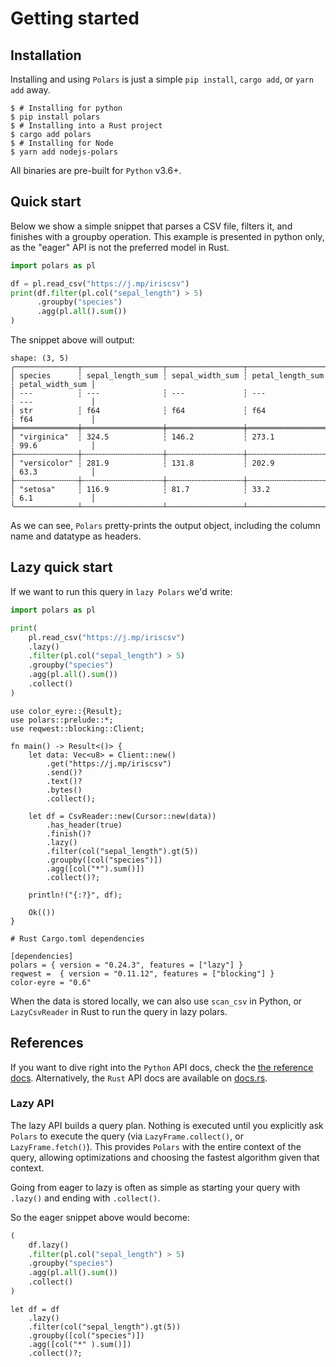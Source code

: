 # Getting started

## Installation

Installing and using `Polars` is just a simple `pip install`, `cargo add`, or `yarn add` away.

```shell
$ # Installing for python
$ pip install polars
$ # Installing into a Rust project
$ cargo add polars
$ # Installing for Node
$ yarn add nodejs-polars
```

All binaries are pre-built for `Python` v3.6+.

## Quick start

Below we show a simple snippet that parses a CSV file, filters it, and finishes with a
groupby operation.  This example is presented in python only, as the "eager" API is not the preferred model in Rust.

```python
import polars as pl

df = pl.read_csv("https://j.mp/iriscsv")
print(df.filter(pl.col("sepal_length") > 5)
      .groupby("species")
      .agg(pl.all().sum())
)
```

The snippet above will output:

```text
shape: (3, 5)
╭──────────────┬──────────────────┬─────────────────┬──────────────────┬─────────────────╮
│ species      ┆ sepal_length_sum ┆ sepal_width_sum ┆ petal_length_sum ┆ petal_width_sum │
│ ---          ┆ ---              ┆ ---             ┆ ---              ┆ ---             │
│ str          ┆ f64              ┆ f64             ┆ f64              ┆ f64             │
╞══════════════╪══════════════════╪═════════════════╪══════════════════╪═════════════════╡
│ "virginica"  ┆ 324.5            ┆ 146.2           ┆ 273.1            ┆ 99.6            │
├╌╌╌╌╌╌╌╌╌╌╌╌╌╌┼╌╌╌╌╌╌╌╌╌╌╌╌╌╌╌╌╌╌┼╌╌╌╌╌╌╌╌╌╌╌╌╌╌╌╌╌┼╌╌╌╌╌╌╌╌╌╌╌╌╌╌╌╌╌╌┼╌╌╌╌╌╌╌╌╌╌╌╌╌╌╌╌╌┤
│ "versicolor" ┆ 281.9            ┆ 131.8           ┆ 202.9            ┆ 63.3            │
├╌╌╌╌╌╌╌╌╌╌╌╌╌╌┼╌╌╌╌╌╌╌╌╌╌╌╌╌╌╌╌╌╌┼╌╌╌╌╌╌╌╌╌╌╌╌╌╌╌╌╌┼╌╌╌╌╌╌╌╌╌╌╌╌╌╌╌╌╌╌┼╌╌╌╌╌╌╌╌╌╌╌╌╌╌╌╌╌┤
│ "setosa"     ┆ 116.9            ┆ 81.7            ┆ 33.2             ┆ 6.1             │
╰──────────────┴──────────────────┴─────────────────┴──────────────────┴─────────────────╯
```

As we can see, `Polars` pretty-prints the output object, including the column name and
datatype as headers.

## Lazy quick start

If we want to run this query in `lazy Polars` we'd write:

<div class="tabbed-blocks">

```python
import polars as pl

print(
    pl.read_csv("https://j.mp/iriscsv")
    .lazy()
    .filter(pl.col("sepal_length") > 5)
    .groupby("species")
    .agg(pl.all().sum())
    .collect()
)
```

```rust,noplayground
use color_eyre::{Result};
use polars::prelude::*;
use reqwest::blocking::Client;

fn main() -> Result<()> { 
    let data: Vec<u8> = Client::new()
        .get("https://j.mp/iriscsv")
        .send()?
        .text()?
        .bytes()
        .collect();

    let df = CsvReader::new(Cursor::new(data))
        .has_header(true)
        .finish()?
        .lazy()
        .filter(col("sepal_length").gt(5))
        .groupby([col("species")])
        .agg([col("*").sum()])
        .collect()?;

    println!("{:?}", df);

    Ok(())
}
```

```text
# Rust Cargo.toml dependencies

[dependencies]
polars = { version = "0.24.3", features = ["lazy"] }
reqwest =  { version = "0.11.12", features = ["blocking"] }
color-eyre = "0.6"
```

</div>

When the data is stored locally, we can also use `scan_csv` in Python, or `LazyCsvReader` in Rust to run the query in lazy polars.

## References

If you want to dive right into the `Python` API docs, check the [the reference docs](POLARS_PY_REF_GUIDE).  Alternatively, the `Rust` API docs are available on [docs.rs](https://docs.rs/polars/latest/polars/).

### Lazy API

The lazy API builds a query plan. Nothing is executed until you explicitly ask `Polars`
to execute the query (via `LazyFrame.collect()`, or `LazyFrame.fetch()`). This provides
`Polars` with the entire context of the query, allowing optimizations and choosing the
fastest algorithm given that context.

Going from eager to lazy is often as simple as starting your query with `.lazy()` and ending with `.collect()`.

So the eager snippet above would become:

<div class="tabbed-blocks">

```python
(
    df.lazy()
    .filter(pl.col("sepal_length") > 5)
    .groupby("species")
    .agg(pl.all().sum())
    .collect()
)
```

```rust,noplayground
let df = df
    .lazy()
    .filter(col("sepal_length").gt(5))
    .groupby([col("species")])
    .agg([col("*" ).sum()])
    .collect()?;
```

</div>
